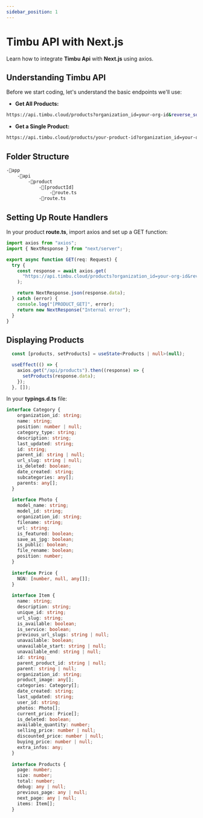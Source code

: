 ```yaml
---
sidebar_position: 1
---
```


# Timbu API with Next.js

Learn how to integrate **Timbu Api** with **Next.js** using axios.

## Understanding Timbu API

Before we start coding, let's understand the basic endpoints we'll use:

- **Get All Products:** 
```bash
https://api.timbu.cloud/products?organization_id=your-org-id&reverse_sort=false&page=1&size=10&Appid=your-app-id&Apikey=your-api-key
```
- **Get a Single Product:** 
```bash
https://api.timbu.cloud/products/your-product-id?organization_id=your-org-id&Appid=your-app-id&Apikey=your-api-key
```

## Folder Structure

```bash
-📁app
    -📁api
        -📁product
            -📁[productId]
                -📄route.ts
            -📄route.ts
```

## Setting Up Route Handlers

In your product **route.ts**, import axios and set up a GET function:

```typescript
import axios from "axios";
import { NextResponse } from "next/server";

export async function GET(req: Request) {
  try {
    const response = await axios.get(
      "https://api.timbu.cloud/products?organization_id=your-org-id&reverse_sort=false&page=1&size=10&Appid=your-app-id&Apikey=your-api-key"
    );

    return NextResponse.json(response.data);
  } catch (error) {
    console.log("[PRODUCT_GET]", error);
    return new NextResponse("Internal error");
  }
}
```

## Displaying Products

```typescript
  const [products, setProducts] = useState<Products | null>(null);

  useEffect(() => {
    axios.get("/api/products").then((response) => {
      setProducts(response.data);
    });
  }, []);
```

In your **typings.d.ts** file:

```typescript
interface Category {
    organization_id: string;
    name: string;
    position: number | null;
    category_type: string;
    description: string;
    last_updated: string;
    id: string;
    parent_id: string | null;
    url_slug: string | null;
    is_deleted: boolean;
    date_created: string;
    subcategories: any[];
    parents: any[];
  }
  
  interface Photo {
    model_name: string;
    model_id: string;
    organization_id: string;
    filename: string;
    url: string;
    is_featured: boolean;
    save_as_jpg: boolean;
    is_public: boolean;
    file_rename: boolean;
    position: number;
  }
  
  interface Price {
    NGN: [number, null, any[]];
  }
  
  interface Item {
    name: string;
    description: string;
    unique_id: string;
    url_slug: string;
    is_available: boolean;
    is_service: boolean;
    previous_url_slugs: string | null;
    unavailable: boolean;
    unavailable_start: string | null;
    unavailable_end: string | null;
    id: string;
    parent_product_id: string | null;
    parent: string | null;
    organization_id: string;
    product_image: any[];
    categories: Category[];
    date_created: string;
    last_updated: string;
    user_id: string;
    photos: Photo[];
    current_price: Price[];
    is_deleted: boolean;
    available_quantity: number;
    selling_price: number | null;
    discounted_price: number | null;
    buying_price: number | null;
    extra_infos: any;
  }
  
  interface Products {
    page: number;
    size: number;
    total: number;
    debug: any | null;
    previous_page: any | null;
    next_page: any | null;
    items: Item[];
  }
```